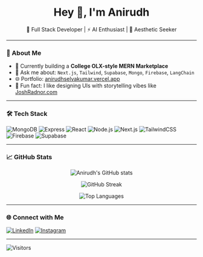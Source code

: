 <h1 align="center">Hey 👋, I'm Anirudh</h1>
<p align="center">🚀 Full Stack Developer | ⚡ AI Enthusiast | 🎨 Aesthetic Seeker</p>

---

### 🧠 About Me

- 🌱 Currently building a **College OLX-style MERN Marketplace**
- 💬 Ask me about: `Next.js`, `Tailwind`, `Supabase`, `Mongo`, `Firebase`, `LangChain`
- 🌐 Portfolio: [anirudhselvakumar.vercel.app](https://anirudhselvakumar.vercel.app/)
- 🧩 Fun fact: I like designing UIs with storytelling vibes like [JoshRadnor.com](https://joshradnor.com)

---

### 🛠 Tech Stack

![MongoDB](https://img.shields.io/badge/MongoDB-4EA94B?style=flat&logo=mongodb&logoColor=white)
![Express](https://img.shields.io/badge/Express.js-404D59?style=flat)
![React](https://img.shields.io/badge/React-20232A?style=flat&logo=react)
![Node.js](https://img.shields.io/badge/Node.js-339933?style=flat&logo=nodedotjs)
![Next.js](https://img.shields.io/badge/Next.js-black?style=flat&logo=nextdotjs)
![TailwindCSS](https://img.shields.io/badge/TailwindCSS-38B2AC?style=flat&logo=tailwind-css)
![Firebase](https://img.shields.io/badge/Firebase-ffca28?style=flat&logo=firebase)
![Supabase](https://img.shields.io/badge/Supabase-3ECF8E?style=flat&logo=supabase)

---

### 📈 GitHub Stats

<p align="center">
  <img src="https://github-readme-stats.vercel.app/api?username=AnirudhS3110&show_icons=true&theme=radical" alt="Anirudh's GitHub stats" />
</p>

<p align="center">
  <img src="https://streak-stats.demolab.com?user=AnirudhS3110&theme=radical&hide_border=true" alt="GitHub Streak" />
</p>

<p align="center">
  <img src="https://github-readme-stats.vercel.app/api/top-langs/?username=AnirudhS3110&layout=compact&theme=radical" alt="Top Languages" />
</p>

---

### 🌐 Connect with Me

[![LinkedIn](https://img.shields.io/badge/LinkedIn-blue?style=flat&logo=linkedin)](https://www.linkedin.com/in/anirudh-selvakumar/)
[![Instagram](https://img.shields.io/badge/Instagram-purple?style=flat&logo=instagram)](https://instagram.com/your_ig_here)

---

![Visitors](https://komarev.com/ghpvc/?username=AnirudhS3110&color=blue)

